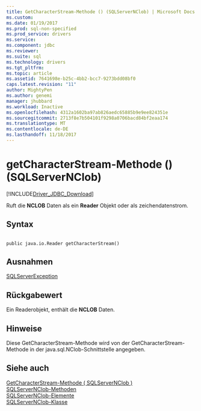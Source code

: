 ```yaml
---
title: GetCharacterStream-Methode () (SQLServerNClob) | Microsoft Docs
ms.custom: 
ms.date: 01/19/2017
ms.prod: sql-non-specified
ms.prod_service: drivers
ms.service: 
ms.component: jdbc
ms.reviewer: 
ms.suite: sql
ms.technology: drivers
ms.tgt_pltfrm: 
ms.topic: article
ms.assetid: 7641698e-b25c-4bb2-bcc7-9273bdd08bf0
caps.latest.revision: "11"
author: MightyPen
ms.author: genemi
manager: jhubbard
ms.workload: Inactive
ms.openlocfilehash: 4312a1602ba97ab826aedc65885b9e9ee824351e
ms.sourcegitcommit: 2713f8e7b504101f9298a0706bacd84bf2eaa174
ms.translationtype: MT
ms.contentlocale: de-DE
ms.lasthandoff: 11/18/2017
---
```

# <a name="getcharacterstream-method--sqlservernclob"></a>getCharacterStream-Methode () (SQLServerNClob)
[!INCLUDE[Driver_JDBC_Download](../../../includes/driver_jdbc_download.md)]

  Ruft die **NCLOB** Daten als ein **Reader** Objekt oder als zeichendatenstrom.  
  
## <a name="syntax"></a>Syntax  
  
```  
  
public java.io.Reader getCharacterStream()  
```  
  
## <a name="exceptions"></a>Ausnahmen  
 [SQLServerException](../../../connect/jdbc/reference/sqlserverexception-class.md)  
  
## <a name="return-value"></a>Rückgabewert  
 Ein Readerobjekt, enthält die **NCLOB** Daten.  
  
## <a name="remarks"></a>Hinweise  
 Diese GetCharacterStream-Methode wird von der GetCharacterStream-Methode in der java.sql.NClob-Schnittstelle angegeben.  
  
## <a name="see-also"></a>Siehe auch  
 [GetCharacterStream-Methode &#40; SQLServerNClob &#41;](../../../connect/jdbc/reference/getcharacterstream-method-sqlservernclob.md)   
 [SQLServerNClob-Methoden](../../../connect/jdbc/reference/sqlservernclob-methods.md)   
 [SQLServerNClob-Elemente](../../../connect/jdbc/reference/sqlservernclob-members.md)   
 [SQLServerNClob-Klasse](../../../connect/jdbc/reference/sqlservernclob-class.md)  
  
  
